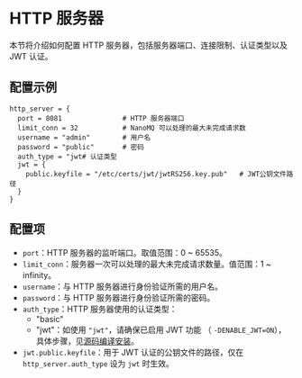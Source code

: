 # HTTP 服务器

本节将介绍如何配置 HTTP 服务器，包括服务器端口、连接限制、认证类型以及 JWT 认证。

## 配置示例

```hcl
http_server = {
  port = 8081               # HTTP 服务器端口
  limit_conn = 32           # NanoMQ 可以处理的最大未完成请求数
  username = "admin"        # 用户名
  password = "public"       # 密码
  auth_type = "jwt# 认证类型
  jwt = {
    public.keyfile = "/etc/certs/jwt/jwtRS256.key.pub"   # JWT公钥文件路径
  }
}
```

## 配置项

- `port`：HTTP 服务器的监听端口。取值范围：0 ~ 65535。
- `limit_conn`：服务器一次可以处理的最大未完成请求数量。值范围：1 ~  infinity。
- `username`：与 HTTP 服务器进行身份验证所需的用户名。
- `password`：与 HTTP 服务器进行身份验证所需的密码。
- `auth_type`：HTTP 服务器使用的认证类型：
  - "basic"
  - "jwt"：如使用 `"jwt"`，请确保已启用 JWT 功能 （ `-DENABLE_JWT=ON`），具体步骤，见[源码编译安装](../installation/build-options.md)。
- `jwt.public.keyfile`：用于 JWT 认证的公钥文件的路径，仅在 `http_server.auth_type` 设为 `jwt` 时生效。 